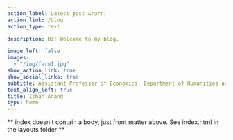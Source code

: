```yaml
---
action_label: Latest post &rarr;
action_link: /blog
action_type: text

description: Hi! Welcome to my blog. 

image_left: false
images:
  - "/img/farm1.jpg"
show_action_link: true
show_social_links: true
subtitle: Assistant Professor of Economics, Department of Humanities and Social Sciences, IIT Delhi, India
text_align_left: true
title: Ishan Anand
type: home
---
```


** index doesn't contain a body, just front matter above.
See index.html in the layouts folder **
